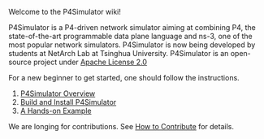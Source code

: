 Welcome to the P4Simulator wiki!

P4Simulator is a P4-driven network simulator aiming at combining P4, the state-of-the-art programmable data plane language and ns-3, one of the most popular network simulators. P4Simulator is now being developed by students at NetArch Lab at Tsinghua University. P4Simulator is an open-source project under [Apache License 2.0](https://github.com/ns-4/P4Simulator-DEV/blob/master/License.md)

For a new beginner to get started, one should follow the instructions.

1. [P4Simulator Overview](https://github.com/ns-4/P4Simulator-DEV/wiki/P4Simulator-Overview)
2. [Build and Install P4Simulator](https://github.com/ns-4/P4Simulator-DEV/wiki/Build-and-Install-P4Simulator)
3. [A Hands-on Example](https://github.com/ns-4/P4Simulator-DEV/wiki/A-Hands-on-Example)

We are longing for contributions. See [How to Contribute](https://github.com/ns-4/P4Simulator-DEV/wiki/How-to-contribute) for details.